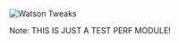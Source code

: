 ![Watson Tweaks](https://github.com/user-attachments/assets/69e9cd2c-394b-4e98-b8b4-50c9f4c2c398)

Note: THIS IS JUST A TEST PERF MODULE!
